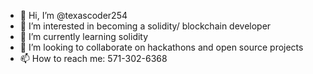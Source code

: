 - 👋 Hi, I’m @texascoder254
- 👀 I’m interested in becoming a solidity/ blockchain developer
- 🌱 I’m currently learning solidity
- 💞️ I’m looking to collaborate on hackathons and open source projects
- 📫 How to reach me: 571-302-6368

<!---
texascoder254/texascoder254 is a ✨ special ✨ repository because its `README.md` (this file) appears on your GitHub profile.
You can click the Preview link to take a look at your changes.
--->
